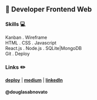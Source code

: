 ## :city_sunset: Developer Frontend Web

### Skills 💻
Kanban . Wireframe  <br/>
HTML . CSS . Javascript <br/>
React.js . Node.js . SQLite|MongoDB <br/>
Git . Deploy  <br/>

### Links :pencil2:
[**deploy**](https://linktr.ee/douglasabnovato/) | [**medium**](https://medium.com/@douglasabnovato) | [**linkedIn**](https://www.linkedin.com/in/douglasabnovato) 

#### @douglasabnovato

